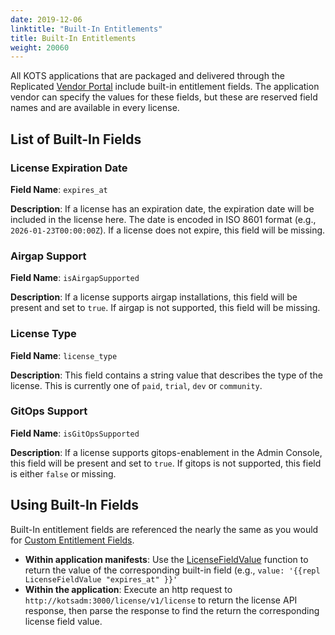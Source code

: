 ```yaml
---
date: 2019-12-06
linktitle: "Built-In Entitlements"
title: Built-In Entitlements
weight: 20060
---
```


All KOTS applications that are packaged and delivered through the Replicated [Vendor Portal](https://vendor.replicated.com) include built-in entitlement fields. The application vendor can specify the values for these fields, but these are reserved field names and are available in every license.

## List of Built-In Fields

### License Expiration Date

**Field Name**: `expires_at`

**Description**: If a license has an expiration date, the expiration date will be included in the license here. The date is encoded in ISO 8601 format (e.g., `2026-01-23T00:00:00Z`). If a license does not expire, this field will be missing.

### Airgap Support

**Field Name**: `isAirgapSupported`

**Description**: If a license supports airgap installations, this field will be present and set to `true`. If airgap is not supported, this field will be missing.

### License Type

**Field Name**: `license_type`

**Description**: This field contains a string value that describes the type of the license. This is currently one of `paid`, `trial`, `dev` or `community`.

### GitOps Support

**Field Name**: `isGitOpsSupported`

**Description**: If a license supports gitops-enablement in the Admin Console, this field will be present and set to `true`. If gitops is not supported, this field is either `false` or missing.

## Using Built-In Fields

Built-In entitlement fields are referenced the nearly the same as you would for [Custom Entitlement Fields](/vendor/entitlements/custom-entitlements).  

* **Within application manifests**: Use the [LicenseFieldValue](/reference/template-functions/license-context) function to return the value of the corresponding built-in field (e.g., `value: '{{repl LicenseFieldValue "expires_at" }}'`
* **Within the application**: Execute an http request to `http://kotsadm:3000/license/v1/license` to return the license API response, then parse the response to find the return the corresponding license field value.
